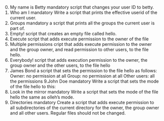 0. My name is Betty mandatory
script that changes your user ID to betty.
1. Who am I mandatory
Write a script that prints the effective userid of the current user.
2. Groups mandatory
a script that prints all the groups the current user is part of.
4. Empty! script that creates an empty file called hello.
5. Execute script that adds execute permission to the owner of the file
6. Multiple permissions cript that adds execute permission to the owner and the group owner, and read permission to other users, to the file hello.
7. Everybody! script that adds execution permission to the owner, the group owner and the other users, to the file hello
8. James Bond a script that sets the permission to the file hello as follows:
Owner: no permission at all
Group: no permission at all
Other users: all the permissions
9.John Doe mandatory Write a script that sets the mode of the file hello to this:
10. Look in the mirror mandatory
Write a script that sets the mode of the file hello the same as olleh’s mode.
11. Directories mandatory
Create a script that adds execute permission to all subdirectories of the current directory for the owner, the group owner and all other users. Regular files should not be changed.
